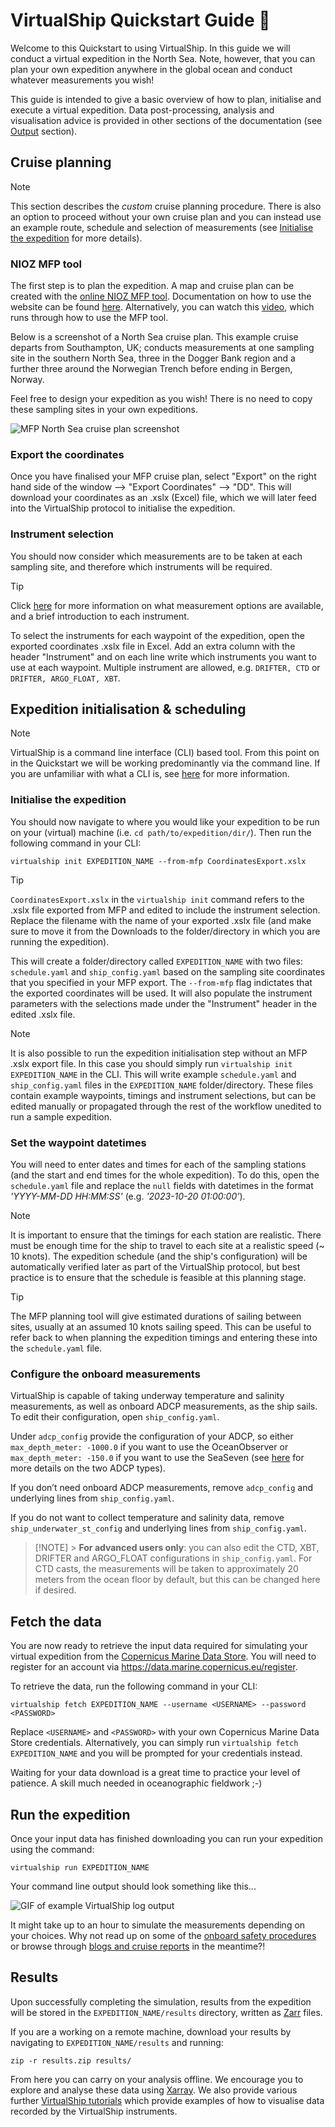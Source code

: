 # VirtualShip Quickstart Guide 🚢

Welcome to this Quickstart to using VirtualShip. In this guide we will conduct a virtual expedition in the North Sea. Note, however, that you can plan your own expedition anywhere in the global ocean and conduct whatever measurements you wish!

This guide is intended to give a basic overview of how to plan, initialise and execute a virtual expedition. Data post-processing, analysis and visualisation advice is provided in other sections of the documentation (see [Output](#output) section).

## Cruise planning

> [!NOTE]
> This section describes the _custom_ cruise planning procedure. There is also an option to proceed without your own cruise plan and you can instead use an example route, schedule and selection of measurements (see [Initialise the expedition](#initialise-the-expedition) for more details).

### NIOZ MFP tool

The first step is to plan the expedition. A map and cruise plan can be created with the [online NIOZ MFP tool](https://nioz.marinefacilitiesplanning.com/cruiselocationplanning#). Documentation on how to use the website can be found [here](https://surfdrive.surf.nl/files/index.php/s/84TFmsAAzcSD56F). Alternatively, you can watch this [video](https://www.youtube.com/watch?v=yIpYX2xCvsM&list=PLE-LzO7kk1gLM74U4PLDh8RywYXmZcloz&ab_channel=VirtualShipClassroom), which runs through how to use the MFP tool.

Below is a screenshot of a North Sea cruise plan. This example cruise departs from Southampton, UK; conducts measurements at one sampling site in the southern North Sea, three in the Dogger Bank region and a further three around the Norwegian Trench before ending in Bergen, Norway.

Feel free to design your expedition as you wish! There is no need to copy these sampling sites in your own expeditions.

![MFP North Sea cruise plan screenshot](image-1.png)

### Export the coordinates

Once you have finalised your MFP cruise plan, select "Export" on the right hand side of the window --> "Export Coordinates" --> "DD". This will download your coordinates as an .xslx (Excel) file, which we will later feed into the VirtualShip protocol to initialise the expedition.

### Instrument selection

You should now consider which measurements are to be taken at each sampling site, and therefore which instruments will be required.

> [!TIP]
> Click [here](https://virtualship.readthedocs.io/en/latest/user-guide/assignments/Research_proposal_intro.html) for more information on what measurement options are available, and a brief introduction to each instrument.

To select the instruments for each waypoint of the expedition, open the exported coordinates .xslx file in Excel. Add an extra column with the header "Instrument" and on each line write which instruments you want to use at each waypoint. Multiple instrument are allowed, e.g. `DRIFTER, CTD` or `DRIFTER, ARGO_FLOAT, XBT`.

<!-- TODO: this section should be removed/moved to initialisation & scheduling sub-section when the planning UI is implemented. This will remove the need to go into the excel file and instead the workflow will be something like: export .xslx from MFP -> run virtualship init --from-mfp -> launch virtualship plan UI (OR advanced users can simply edit the yamls) -->

## Expedition initialisation & scheduling

> [!NOTE]
> VirtualShip is a command line interface (CLI) based tool. From this point on in the Quickstart we will be working predominantly via the command line.
> If you are unfamiliar with what a CLI is, see [here](https://www.w3schools.com/whatis/whatis_cli.asp) for more information.

### Initialise the expedition

You should now navigate to where you would like your expedition to be run on your (virtual) machine (i.e. `cd path/to/expedition/dir/`). Then run the following command in your CLI:

```
virtualship init EXPEDITION_NAME --from-mfp CoordinatesExport.xslx
```

> [!TIP]
> `CoordinatesExport.xslx` in the `virtualship init` command refers to the .xslx file exported from MFP and edited to include the instrument selection. Replace the filename with the name of your exported .xslx file (and make sure to move it from the Downloads to the folder/directory in which you are running the expedition).

This will create a folder/directory called `EXPEDITION_NAME` with two files: `schedule.yaml` and `ship_config.yaml` based on the sampling site coordinates that you specified in your MFP export. The `--from-mfp` flag indictates that the exported coordinates will be used. It will also populate the instrument parameters with the selections made under the "Instrument" header in the edited .xslx file.

> [!NOTE]
> It is also possible to run the expedition initialisation step without an MFP .xslx export file. In this case you should simply run `virtualship init EXPEDITION_NAME` in the CLI. This will write example `schedule.yaml` and `ship_config.yaml` files in the `EXPEDITION_NAME` folder/directory. These files contain example waypoints, timings and instrument selections, but can be edited manually or propagated through the rest of the workflow unedited to run a sample expedition.

### Set the waypoint datetimes

You will need to enter dates and times for each of the sampling stations (and the start and end times for the whole expedition). To do this, open the `schedule.yaml` file and replace the `null` fields with datetimes in the format _'YYYY-MM-DD HH:MM:SS'_ (e.g. _'2023-10-20 01:00:00'_).

> [!NOTE]
> It is important to ensure that the timings for each station are realistic. There must be enough time for the ship to travel to each site at a realistic speed (~ 10 knots). The expedition schedule (and the ship's configuration) will be automatically verified later as part of the VirtualShip protocol, but best practice is to ensure that the schedule is feasible at this planning stage.

> [!TIP]
> The MFP planning tool will give estimated durations of sailing between sites, usually at an assumed 10 knots sailing speed. This can be useful to refer back to when planning the expedition timings and entering these into the `schedule.yaml` file.

### Configure the onboard measurements

VirtualShip is capable of taking underway temperature and salinity measurements, as well as onboard ADCP measurements, as the ship sails. To edit their configuration, open `ship_config.yaml`.

Under `adcp_config` provide the configuration of your ADCP, so either `max_depth_meter: -1000.0` if you want to use the OceanObserver or `max_depth_meter: -150.0` if you want to use the SeaSeven (see [here](https://virtualship.readthedocs.io/en/latest/user-guide/assignments/Research_proposal_intro.html) for more details on the two ADCP types).

If you don’t need onboard ADCP measurements, remove `adcp_config` and underlying lines from `ship_config.yaml`.

If you do not want to collect temperature and salinity data, remove `ship_underwater_st_config` and underlying lines from `ship_config.yaml`.

> [!NOTE] > **For advanced users only**: you can also edit the CTD, XBT, DRIFTER and ARGO_FLOAT configurations in `ship_config.yaml`. For CTD casts, the measurements will be taken to approximately 20 meters from the ocean floor by default, but this can be changed here if desired.

## Fetch the data

You are now ready to retrieve the input data required for simulating your virtual expedition from the [Copernicus Marine Data Store](https://data.marine.copernicus.eu/products). You will need to register for an account via https://data.marine.copernicus.eu/register.

To retrieve the data, run the following command in your CLI:

```
virtualship fetch EXPEDITION_NAME --username <USERNAME> --password <PASSWORD>
```

Replace `<USERNAME>` and `<PASSWORD>` with your own Copernicus Marine Data Store credentials. Alternatively, you can simply run `virtualship fetch EXPEDITION_NAME` and you will be prompted for your credentials instead.

Waiting for your data download is a great time to practice your level of patience. A skill much needed in oceanographic fieldwork ;-)

## Run the expedition

Once your input data has finished downloading you can run your expedition using the command:

```
virtualship run EXPEDITION_NAME
```

Your command line output should look something like this...

![GIF of example VirtualShip log output](example_log_instruments.gif)

It might take up to an hour to simulate the measurements depending on your choices. Why not read up on some of the [onboard safety procedures](https://virtualship.readthedocs.io/en/latest/user-guide/assignments/Sail_the_ship.html#Emergency-procedures) or browse through [blogs and cruise reports](https://virtualship.readthedocs.io/en/latest/user-guide/assignments/Sail_the_ship.html#Reporting) in the meantime?!

## Results

Upon successfully completing the simulation, results from the expedition will be stored in the `EXPEDITION_NAME/results` directory, written as [Zarr](https://zarr.dev/) files.

If you are a working on a remote machine, download your results by navigating to `EXPEDITION_NAME/results` and running:

```
zip -r results.zip results/
```

From here you can carry on your analysis offline. We encourage you to explore and analyse these data using [Xarray](https://docs.xarray.dev/en/stable/). We also provide various further [VirtualShip tutorials](https://virtualship.readthedocs.io/en/latest/user-guide/tutorials/index.html) which provide examples of how to visualise data recorded by the VirtualShip instruments.

<!-- TODO: Add a link to visualisation tool as an alternate option to own visualisation when/if this feature is implemented?! -->
